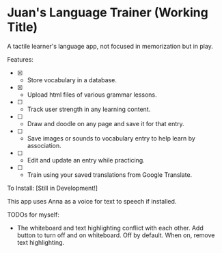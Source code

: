 # Juan's Language Trainer (Working Title)

A tactile learner's language app, not focused in memorization but in play.

Features: 
   * [x] - Store vocabulary in a database.
   * [x] - Upload html files of various grammar lessons.
   * [ ] - Track user strength in any learning content.
   * [ ] - Draw and doodle on any page and save it for that entry.
   * [ ] - Save images or sounds to vocabulary entry to help learn by association.
   * [ ] - Edit and update an entry while practicing.
   * [ ] - Train using your saved translations from Google Translate.
   
To Install:
[Still in Development!]

This app uses Anna as a voice for text to speech if installed.

TODOs for myself:
- The whiteboard and text highlighting conflict with each other. Add button to turn off and on whiteboard. 
Off by default. When on, remove text highlighting.